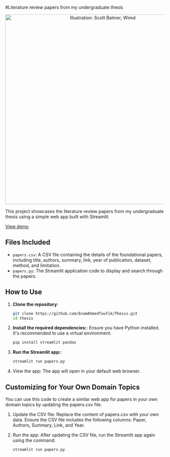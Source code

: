 #Literature review papers from my undergraduate thesis
<p align="center">
    <img src="https://media.wired.com/photos/63a11855a12918bc073554af/master/pass/02_Mind-your-language.jpg" alt="Illustration: Scott Balmer, Wired" width="600"/>
</p>

This project showcases the literature review papers from my undergraduate thesis using a simple web app built with Streamlit.

[View demo](https://communalviolence.streamlit.app/)

## Files Included
- `papers.csv`: A CSV file containing the details of the foundational papers, including title, authors, summary, link, year of publication, dataset, method, and limitation.
- `papers.py`: The Streamlit application code to display and search through the papers.

## How to Use

1. **Clone the repository**:
   ```bash
   git clone https://github.com/EnamAhmedTaufik/Thesis.git
   cd thesis

2. **Install the required dependencies:**:
   Ensure you have Python installed. It's recommended to use a virtual environment.
   ```bash
   pip install streamlit pandas
   
3. **Run the Streamlit app:**:
   ```bash
   streamlit run papers.py

4. View the app:
   The app will open in your default web browser.
   
## Customizing for Your Own Domain Topics

You can use this code to create a similar web app for papers in your own domain topics by updating the papers.csv file.

1. Update the CSV file:
Replace the content of papers.csv with your own data. Ensure the CSV file includes the following columns: Paper, Authors, Summary, Link, and Year.

2. Run the app:
After updating the CSV file, run the Streamlit app again using the command:
   ```bash
   streamlit run papers.py

